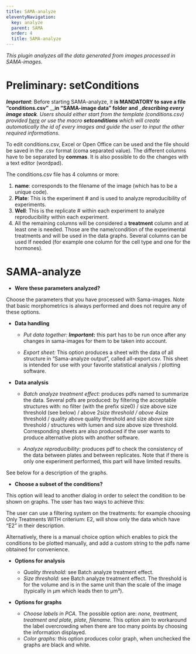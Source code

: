 ```yaml
---
title: SAMA-analyze
eleventyNavigation:
  key: analyze
  parent: SAMA
  order: 4
  title: SAMA-analyze
---
```


_This plugin analyzes all the data generated from images processed in SAMA-images._

# **Preliminary: setConditions**

***Important***: Before starting SAMA-analyze, it **is MANDATORY to save a file “conditions.csv”** __**in “SAMA-image data” folder and** __**describing every image stack**. Users should either start from the template (conditions.csv) provided [here](http://montevil.theobio.org/sites/montevil.theobio.org/files/sama/conditions.csv) or use the macro **setconditions** which will create automatically the id of every images and guide the user to input the other required informations._

To edit conditions.csv, Excel or Open Office can be used and the file should be saved in the .csv format (coma separated value). The different columns have to be separated by **commas**. It is also possible to do the changes with a text editor (wordpad).

The conditions.csv file has 4 columns or more:

1.  **name**: corresponds to the filename of the image (which has to be a unique code).
2.  **Plate**: This is the experiment # and is used to analyze reproducibility of experiments.
3.  **Well**: This is the replicate # within each experiment to analyze reproducibility within each experiment.
4.  All the remaining columns will be considered a **treatment** column and at least one is needed. Those are the name/condition of the experimental treatments and will be used in the data graphs. Several columns can be used If needed (for example one column for the cell type and one for the hormones).

# SAMA-analyze

*   **Were these parameters analyzed?**

Choose the parameters that you have processed with Sama-images. Note that basic morphometrics is always performed and does not require any of these options.

*   **Data handling**

    *   *Put data together:* ***Important:*** this part has to be run once after any changes in sama-images for them to be taken into account.

    *   *Export sheet:* This option produces a sheet with the data of all structure in “Sama-analyze output”, called all-export.csv. This sheet is intended for use with your favorite statistical analysis / plotting software.

*   **Data analysis**

    *   *Batch analyze treatment effect:* produces pdfs named to summarize the data. Several pdfs are produced: by filtering the acceptable structures with:
no filter (with the prefix size0) / size above size threshold (see below) / above 2*size threshold / above 4*size threshold / quality above quality threshold and size above size threshold / structures with lumen and size above size threshold.
Corresponding sheets are also produced if the user wants to produce alternative plots with another software.

    *   *Analyze reproducibility:* produces pdf to check the consistency of the data between plates and between replicates. Note that if there is only one experiment performed, this part will have limited results.

See below for a description of the graphs.

*   **Choose a subset of the conditions?**

This option will lead to another dialog in order to select the condition to be shown on graphs. The user has two ways to achieve this:

The user can use a filtering system on the treatments: for example choosing Only Treatments WITH criterium: E2, will show only the data which have “E2” in their description.

Alternatively, there is a manual choice option which enables to pick the conditions to be plotted manually, and add a custom string to the pdfs name obtained for convenience.

*   **Options for analysis**

    *    *Quality threshold:* see Batch analyze treatment effect.
    *    *Size threshold:* see Batch analyze treatment effect. The threshold is for the volume and is in the same unit than the scale of the image (typically in µm which leads then to µm³).

*   **Options for graphs**

    *   *Choose labels in PCA.* The possible option are: _none, treatment, treatment and plate, plate, filename._ This option aim to workaround the label overcrowding when there are too many points by choosing the information displayed.
    *   *Color graphs:* this option produces color graph, when unchecked the graphs are black and white.
